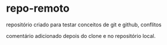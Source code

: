 # repo-remoto
repositório criado para testar conceitos de git e github, conflitos

comentário adicionado depois do clone e no repositório local.
